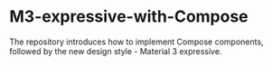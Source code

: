 # M3-expressive-with-Compose
The repository introduces how to implement Compose components, followed by the new design style - Material 3 expressive.
